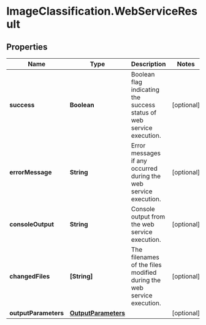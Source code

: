 # ImageClassification.WebServiceResult

## Properties
Name | Type | Description | Notes
------------ | ------------- | ------------- | -------------
**success** | **Boolean** | Boolean flag indicating the success status of web service execution. | [optional] 
**errorMessage** | **String** | Error messages if any occurred during the web service execution. | [optional] 
**consoleOutput** | **String** | Console output from the web service execution. | [optional] 
**changedFiles** | **[String]** | The filenames of the files modified during the web service execution. | [optional] 
**outputParameters** | [**OutputParameters**](OutputParameters.md) |  | [optional] 



